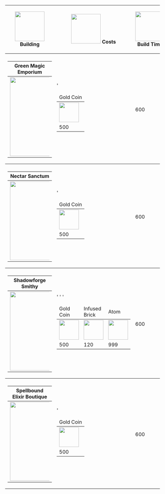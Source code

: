 <table>
	<thead>
		<tr>
			<th style="text-align:center;">
				<p align="center" style="min-width: 96px; min-height: 96px;"><img
						src="/assets/images/icons/buildHammer.png" width="96" height="96">Building</p>
			</th>
			<th style="text-align:center;">
				<p align="center" style="min-width: 96px; min-height: 96px;"><img
						src="/assets/images/icons/goldCoin.png" width="96" height="96"> Costs</p>
			</th>
			<th style="text-align:center;">
				<p align="center" style="min-width: 96px; min-height: 96px;"><img
						src="/assets/images/icons/stopwatch.png" width="96" height="96"> Build Time</p>
			</th>
			<th style="text-align:center;">
				<p align="center" style="min-width: 96px; min-height: 96px;"><img
						src="/assets/images/icons/sizeIcon.png" width="96" height="96"> Size</p>
			</th>
			<th style="text-align:center;">
				<p align="center" style="min-width: 96px; min-height: 96px;"><img
						src="/assets/images/icons/vibeIcon.png" width="96" height="96"> Vibe</p>
			</th>
		</tr>
	</thead>
	<tbody>
		<tr>
			<td>
		<tr>
			<td>
				<table>
					<thead>
						<tr>
							<th>Green Magic Emporium</th>
						</tr>
					</thead>
					<tbody>
						<tr>
							<td>
								<div style="width: 128px;"><img
										src="/assets/images/buildings/goods/greenMagicEmporium.png" width="256"
										height="256"></div>
							</td>
						</tr>
					</tbody>
				</table>
			</td>
			<td>
				<table>
					<thead>
						<tr>
							<td>Gold Coin</td>
						</tr>
					</thead>
					<tbody>
						<tr>
							<td><img src=/assets/images/items/goldCoin.png width='64' height='64'></td>'
						</tr>
						<tr>
							<td>500</td>
						</tr>
					</tbody>
				</table>
			</td>
			<td>600</td>
			<td>11x11</td>
			<td>5</td>
		</tr>
		</td>
		</tr>
	</tbody>
	<tbody>
		<tr>
			<td>
		<tr>
			<td>
				<table>
					<thead>
						<tr>
							<th>Nectar Sanctum</th>
						</tr>
					</thead>
					<tbody>
						<tr>
							<td>
								<div style="width: 128px;"><img src="/assets/images/buildings/goods/nectarSanctum.png"
										width="256" height="256"></div>
							</td>
						</tr>
					</tbody>
				</table>
			</td>
			<td>
				<table>
					<thead>
						<tr>
							<td>Gold Coin</td>
						</tr>
					</thead>
					<tbody>
						<tr>
							<td><img src=/assets/images/items/goldCoin.png width='64' height='64'></td>'
						</tr>
						<tr>
							<td>500</td>
						</tr>
					</tbody>
				</table>
			</td>
			<td>600</td>
			<td>11x11</td>
			<td>5</td>
		</tr>
		</td>
		</tr>
	</tbody>
	<tbody>
		<tr>
			<td>
		<tr>
			<td>
				<table>
					<thead>
						<tr>
							<th>Shadowforge Smithy</th>
						</tr>
					</thead>
					<tbody>
						<tr>
							<td>
								<div style="width: 128px;"><img
										src="/assets/images/buildings/goods/shadowforgeSmithy.png" width="256"
										height="256"></div>
							</td>
						</tr>
					</tbody>
				</table>
			</td>
			<td>
				<table>
					<thead>
						<tr>
							<td>Gold Coin</td>
							<td>Infused Brick</td>
							<td>Atom</td>
						</tr>
					</thead>
					<tbody>
						<tr>
							<td><img src=/assets/images/items/goldCoin.png width='64' height='64'></td>'
							<td><img src=/assets/images/items/infusedBrick.png width='64' height='64'></td>'
							<td><img src=/assets/images/items/atom.png width='64' height='64'></td>'
						</tr>
						<tr>
							<td>500</td>
							<td>120</td>
							<td>999</td>
						</tr>
					</tbody>
				</table>
			</td>
			<td>600</td>
			<td>11x11</td>
			<td>5</td>
		</tr>
		</td>
		</tr>
	</tbody>
	<tbody>
		<tr>
			<td>
		<tr>
			<td>
				<table>
					<thead>
						<tr>
							<th>Spellbound Elixir Boutique</th>
						</tr>
					</thead>
					<tbody>
						<tr>
							<td>
								<div style="width: 128px;"><img
										src="/assets/images/buildings/goods/spellboundElixirBoutique.png" width="256"
										height="256"></div>
							</td>
						</tr>
					</tbody>
				</table>
			</td>
			<td>
				<table>
					<thead>
						<tr>
							<td>Gold Coin</td>
						</tr>
					</thead>
					<tbody>
						<tr>
							<td><img src=/assets/images/items/goldCoin.png width='64' height='64'></td>'
						</tr>
						<tr>
							<td>500</td>
						</tr>
					</tbody>
				</table>
			</td>
			<td>600</td>
			<td>11x11</td>
			<td>5</td>
		</tr>
		</td>
		</tr>
	</tbody>
</table>
